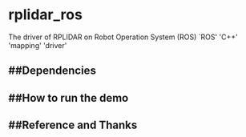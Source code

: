 # rplidar_ros
The driver of RPLIDAR on Robot Operation System (ROS) 
`ROS' 'C++' 'mapping' 'driver'

##Dependencies
---------------------


##How to run the demo
---------------------


##Reference and Thanks
--------------------
